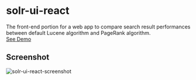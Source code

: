 # solr-ui-react
The front-end portion for a web app to compare search result performances between default Lucene algorithm and PageRank algorithm. 
<br />
[See Demo](https://5ywzo8vy24.codesandbox.io/)

## Screenshot
![solr-ui-react-screenshot](https://user-images.githubusercontent.com/1064036/55949173-dc793180-5c06-11e9-9006-84607903efc4.png)
